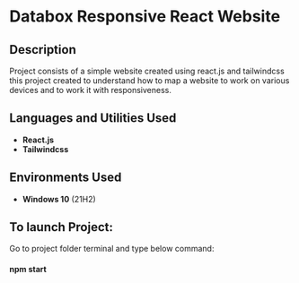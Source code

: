 <h1>Databox Responsive React Website</h1>


<h2>Description</h2>
Project consists of a simple website created using react.js and tailwindcss this project created to understand how to map a website to work on various devices and to work it with responsiveness.
<br />


<h2>Languages and Utilities Used</h2>

- <b>React.js</b> 
- <b>Tailwindcss</b>

<h2>Environments Used </h2>

- <b>Windows 10</b> (21H2)

<h2>To launch Project:</h2>

<p >
Go to project folder terminal and type below command: <br/>
<h4>npm start<h4/>
<br />


<!--
 ```diff
- text in red
+ text in green
! text in orange
# text in gray
@@ text in purple (and bold)@@
```
--!>
